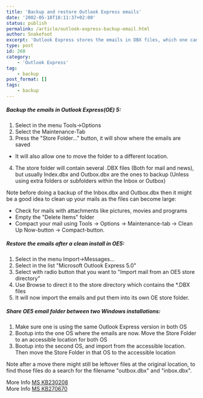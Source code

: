 ```yaml
---
title: 'Backup and restore Outlook Express emails'
date: '2002-05-18T18:11:37+02:00'
status: publish
permalink: /article/outlook-express-backup-email.html
author: Snakefoot
excerpt: 'Outlook Express stores the emails in DBX files, which one can backup and restore.'
type: post
id: 260
category:
    - 'Outlook Express'
tag:
    - backup
post_format: []
tags:
    - backup
---
```

##### Backup the emails in Outlook Express(OE) 5:

1. Select in the menu Tools-&gt;Options
2. Select the Maintenance-Tab
3. Press the "Store Folder..." button, it will show where the emails are saved 
  - It will also allow one to move the folder to a different location.
4. The store folder will contain several .DBX files (Both for mail and news), but usually Index.dbx and Outbox.dbx are the ones to backup (Unless using extra folders or subfolders within the Inbox or Outbox)
 
 Note before doing a backup of the Inbox.dbx and Outbox.dbx then it might be a good idea to clean up your mails as the files can become large:
- Check for mails with attachments like pictures, movies and programs
- Empty the "Delete Items" folder
- Compact your mail using Tools -&gt; Options -&gt; Maintenance-tab -&gt; Clean Up Now-button -&gt; Compact-button.

##### Restore the emails after a clean install in OE5:

1. Select in the menu Import-&gt;Messages...
2. Select in the list "Microsoft Outlook Express 5.0"
3. Select with radio button that you want to "Import mail from an OE5 store directory"
4. Use Browse to direct it to the store directory which contains the \*.DBX files
5. It will now import the emails and put them into its own OE store folder.

##### Share OE5 email folder between two Windows installations:

1. Make sure one is using the same Outlook Express version in both OS
2. Bootup into the one OS where the emails are now. Move the Store Folder to an accessible location for both OS
3. Bootup into the second OS, and import from the accessible location. Then move the Store Folder in that OS to the accessible location
 
 Note after a move there might still be leftover files at the original location, to find those files do a search for the filename "outbox.dbx" and "inbox.dbx".  
  
 More Info [MS KB230208](http://support.microsoft.com/kb/230208 "OLEXP: How to Back Up E-mail Messages in Outlook Express 5 [Q230208]")  
 More Info [MS KB270670](http://support.microsoft.com/kb/270670 "OLEXP: How to Back Up and Recover Outlook Express Data [Q270670]")  